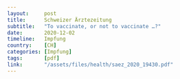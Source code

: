 ```yaml
---
layout:     post
title:      Schweizer Ärztezeitung
subtitle:   "To vaccinate, or not to vaccinate …?"
date:       2020-12-02
timeline:   Impfung
country:    [CH]
categories: [Impfung]
tags:       [pdf]
link:       "/assets/files/health/saez_2020_19430.pdf"
---
```

<object data="{{ page.link }}" style='height:calc(100vh - 400px); width: 100%' type='application/pdf'></object>
